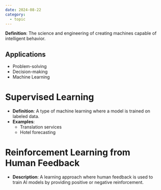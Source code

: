 ```yaml
---
date: 2024-08-22
category:
  - topic
---
```

**Definition**: The science and engineering of creating machines capable of intelligent behavior. 
## Applications
- Problem-solving 
- Decision-making 
- Machine Learning
# Supervised Learning
- **Definition**: A type of machine learning where a model is trained on labeled data.
- **Examples**:
  - Translation services
  - Hotel forecasting
# Reinforcement Learning from Human Feedback
- **Description**: A learning approach where human feedback is used to train AI models by providing positive or negative reinforcement.